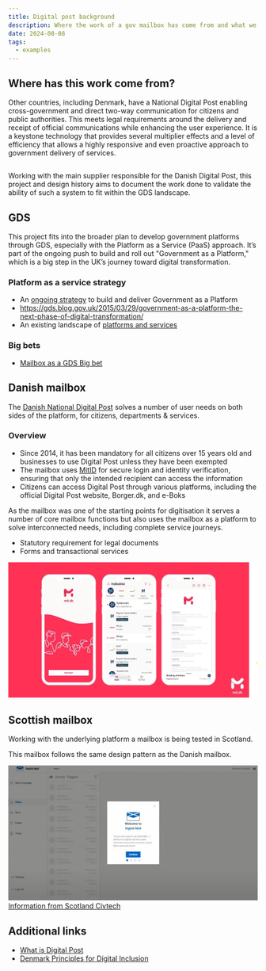 ```yaml
---
title: Digital post background
description: Where the work of a gov mailbox has come from and what we want to accomplish
date: 2024-08-08
tags:
  - examples
---
```

## Where has this work come from?
Other countries, including Denmark, have a National Digital Post enabling cross-government and direct two-way communication for citizens and public authorities. This meets legal requirements around the delivery and receipt of official communications while enhancing the user experience. It is a keystone technology that provides several multiplier effects and a level of efficiency that allows a highly responsive and even proactive approach to government delivery of services.

##
Working with the main supplier responsible for the Danish Digital Post, this project and design history aims to document the work done to validate the ability of such a system to fit within the GDS landscape.

## GDS
This project fits into the broader plan to develop government platforms through GDS, especially with the Platform as a Service (PaaS) approach. It’s part of the ongoing push to build and roll out "Government as a Platform," which is a big step in the UK’s journey toward digital transformation.

### Platform as a service strategy
- An [ongoing strategy](https://gds.blog.gov.uk/2021/02/22/government-as-a-platform-gaap-milestones/) to build and deliver Government as a Platform
- https://gds.blog.gov.uk/2015/03/29/government-as-a-platform-the-next-phase-of-digital-transformation/
- An existing landscape of [platforms and services](https://www.gov.uk/service-toolkit#gov-uk-services)


### Big bets
- [Mailbox as a GDS Big bet](https://app.mural.co/t/gaap0347/m/gaap0347/1693566803138/ca3da8b0f9f5cadb7fcaa16a2484bf508da47c38?sender=3a2a9b68-f8bd-4c84-8bf4-5d74fbc39e5b)


## Danish mailbox
The [Danish National Digital Post](https://en.digst.dk/systems/digital-post/) solves a number of user needs on both sides of the platform, for citizens, departments & services.

### Overview
- Since 2014, it has been mandatory for all citizens over 15 years old and businesses to use Digital Post unless they have been exempted
- The mailbox uses [MitID](https://www.mitid.dk/en-gb/) for secure login and identity verification, ensuring that only the intended recipient can access the information
- Citizens can access Digital Post through various platforms, including the official Digital Post website, Borger.dk, and e-Boks

As the mailbox was one of the starting points for digitisation it serves a number of core mailbox functions but also uses the mailbox as a platform to solve interconnected needs, including complete service journeys.

- Statutory requirement for legal documents
- Forms and transactional services

![Danish National Digital Post screenshots](denmark-mailbox.jpg)

## Scottish mailbox
Working with the underlying platform a mailbox is being tested in Scotland.

This mailbox follows the same design pattern as the Danish mailbox.

![Scottish mailbox screenshot showing inbox](civtech-mailbox.jpg)
[Information from Scotland Civtech](https://www.civtech.scot/demo-day-9-netcompany)

## Additional links
- [What is Digital Post](https://lifeindenmark.borger.dk/apps-and-digital-services/Digital-Post)
- [Denmark Principles for Digital Inclusion](https://en.digst.dk/media/31496/principles-for-digital-inclusion-eng.pdf)
